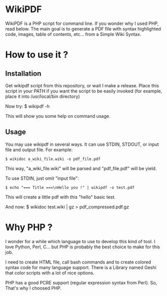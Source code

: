 # WikiPDF 

WikiPDF is a PHP script for command line. If you wonder why I used PHP, read below. The main goal is to generate a PDF file with syntax highlighted code, images, table of contents, etc... from a Simple Wiki Syntax.

# How to use it ?

## Installation
Get wikipdf script from this repository, or wait I make a release. Place this script in your PATH if you want the script to be easily invoked (for example, place it into /usr/local/bin directory)

Now try:
    $ wikipdf -h

This will show you some help on command usage.

## Usage
You may use wikipdf in several ways. It can use STDIN, STDOUT, or input file and output file. For example:

    $ wikidoc a_wiki_file.wiki -o pdf_file.pdf

This way, "a_wiki_file.wiki" will be parsed and "pdf_file.pdf" will be yield.

To use STDIN, just omit "input file":

    $ echo "=== Title ===\nHello you !" | wikipdf -o test.pdf

This will create a little pdf with this "hello" basic test.

And now:
    $ wikidoc test.wiki | gz > pdf_compressed.pdf.gz


# Why PHP ?

I wonder for a while which language to use to develop this kind of tool. I love Python, Perl, C... but PHP is probably the best choice to make for this job. 

I need to create HTML file, call bash commands and to create colored syntax code for many language support. There is a Library named Geshi that color scripts with a lot of nice options.

PHP has a good PCRE support (regular expression syntax from Perl). So, That's why I choosed PHP.